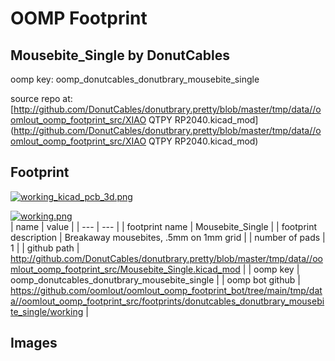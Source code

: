 # OOMP Footprint  
## Mousebite_Single  by DonutCables  
  
oomp key: oomp_donutcables_donutbrary_mousebite_single  
  
source repo at: [http://github.com/DonutCables/donutbrary.pretty/blob/master/tmp/data//oomlout_oomp_footprint_src/XIAO QTPY RP2040.kicad_mod](http://github.com/DonutCables/donutbrary.pretty/blob/master/tmp/data//oomlout_oomp_footprint_src/XIAO QTPY RP2040.kicad_mod)  
## Footprint  
  
[![working_kicad_pcb_3d.png](working_kicad_pcb_3d_600.png)](working_kicad_pcb_3d.png)  
  
[![working.png](working_600.png)](working.png)  
| name | value | 
| --- | --- | 
| footprint name | Mousebite_Single | 
| footprint description | Breakaway mousebites, .5mm on 1mm grid | 
| number of pads | 1 | 
| github path | http://github.com/DonutCables/donutbrary.pretty/blob/master/tmp/data//oomlout_oomp_footprint_src/Mousebite_Single.kicad_mod | 
| oomp key | oomp_donutcables_donutbrary_mousebite_single | 
| oomp bot github | https://github.com/oomlout/oomlout_oomp_footprint_bot/tree/main/tmp/data//oomlout_oomp_footprint_src/footprints/donutcables_donutbrary_mousebite_single/working | 
## Images  
